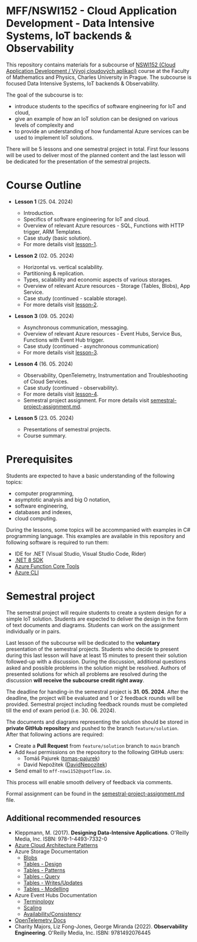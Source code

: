 # MFF/NSWI152 - Cloud Application Development - Data Intensive Systems, IoT backends & Observability

This repository contains materials for a subcourse of [NSWI152 (Cloud Application Development / Vývoj cloudových aplikací)](https://www.ksi.mff.cuni.cz/teaching/nswi152-web/) course at the Faculty of Mathematics and Physics, Charles University in Prague. The subcourse is focused Data Intensive Systems, IoT backends & Observability.

The goal of the subcourse is to:

* introduce students to the specifics of software engineering for IoT and cloud,
* give an example of how an IoT solution can be designed on various levels of complexity and
* to provide an understanding of how fundamental Azure services can be used to implement IoT solutions.

There will be 5 lessons and one semestral project in total. First four lessons will be used to deliver most of the planned content and the last lesson will be dedicated for the presentation of the semestral projects.

# Course Outline

* **Lesson 1** (25. 04. 2024)
  * Introduction.
  * Specifics of software engineering for IoT and cloud.
  * Overview of relevant Azure resources - SQL, Functions with HTTP trigger, ARM Templates. 
  * Case study (basic solution).
  * For more details visit [lesson-1](./lesson-1/README.md).

* **Lesson 2** (02. 05. 2024)
  * Horizontal vs. vertical scalability.
  * Partitioning & replication. 
  * Types, scalability and economic aspects of various storages.
  * Overview of relevant Azure resources - Storage (Tables, Blobs), App Service.
  * Case study (continued - scalable storage).
  * For more details visit [lesson-2](./lesson-2/README.md).

* **Lesson 3** (09. 05. 2024)
  * Asynchronous communication, messaging.
  * Overview of relevant Azure resources - Event Hubs, Service Bus, Functions with Event Hub trigger.
  * Case study (continued - asynchronous communication)
  * For more details visit [lesson-3](./lesson-3/README.md).

* **Lesson 4** (16. 05. 2024)
  * Observability, OpenTelemetry, Instrumentation and Troubleshooting of Cloud Services.
  * Case study (continued - observability).
  * For more details visit [lesson-4](./lesson-4/README.md).
  * Semestral project assignment. For more details visit [semestral-project-assignment.md](./semestral-project-assignment.md).

* **Lesson 5** (23. 05. 2024)
  * Presentations of semestral projects.
  * Course summary.

# Prerequisites 

Students are expected to have a basic understanding of the following topics:

* computer programming,
* asymptotic analysis and big O notation,
* software engineering,
* databases and indexes,
* cloud computing.

During the lessons, some topics will be accommpanied with examples in C# programming language. This examples are available in this repository and following software is required to run them:

* IDE for .NET (Visual Studio, Visual Studio Code, Rider)
* [.NET 8 SDK](https://dotnet.microsoft.com/en-us/download/dotnet/8.0)
* [Azure Function Core Tools](https://learn.microsoft.com/en-us/azure/azure-functions/functions-run-local?)
* [Azure CLI](https://learn.microsoft.com/en-us/cli/azure/install-azure-cli)

# Semestral project

The semestral project will require students to create a system design for a simple IoT solution. Students are expected to deliver the design in the form of text documents and diagrams. Students can work on the assignment individually or in pairs.

Last lesson of the subcourse will be dedicated to the **voluntary** presentation of the semestral projects. Students who decide to present during this last lesson will have at least 15 minutes to present their solution followed-up with a discussion. During the discussion, additional questions asked and possible problems in the solution might be resolved. Authors of presented solutions for which all problems are resolved during the discussion **will receive the subcourse credit right away**.

The deadline for handing-in the semestral project is **31. 05. 2024**. After the deadline, the project will be evaluated and 1 or 2 feedback rounds will be provided. Semestral project including feedback rounds must be completed till the end of exam period (i.e. 30. 06. 2024).

The documents and diagrams representing the solution should be stored in **private GitHub repository** and pushed to the branch `feature/solution`. After that following actions are required:

* Create a  **Pull Request** from `feature/solution` branch to `main` branch 
* Add `Read` permissions on the repository to the following GitHub users:
  * Tomáš Pajurek ([tomas-pajurek](https://github.com/tomas-pajurek))
  * David Nepožitek ([DavidNepozitek](https://github.com/DavidNepozitek))
* Send email to `mff-nswi152@spotflow.io`.

This process will enable smooth delivery of feedback via comments.

Formal assignment can be found in the [semestral-project-assignment.md](./semestral-project-assignment.md) file.

## Additional recommended resources

* Kleppmann, M. (2017). **Designing Data-Intensive Applications**. O'Reilly Media, Inc. ISBN: 978-1-4493-7332-0 
* [Azure Cloud Architecture Patterns](https://docs.microsoft.com/en-us/azure/architecture/patterns/)
* Azure Storage Documentation
  * [Blobs](https://azure.microsoft.com/en-us/services/storage/blobs/)
  * [Tables - Design](https://docs.microsoft.com/en-us/azure/storage/tables/table-storage-design-guidelines)
  * [Tables - Patterns](https://docs.microsoft.com/en-us/azure/storage/tables/table-storage-design-patterns)
  * [Tables - Query](https://docs.microsoft.com/en-us/azure/storage/tables/table-storage-design-for-query)
  * [Tables - Writes/Updates](https://docs.microsoft.com/en-us/azure/storage/tables/table-storage-design-for-modification)
  * [Tables - Modelling](https://docs.microsoft.com/en-us/azure/storage/tables/table-storage-design-modeling)
* Azure Event Hubs Documentation
  * [Terminology](https://docs.microsoft.com/en-us/azure/event-hubs/event-hubs-features)
  * [Scaling](https://docs.microsoft.com/en-us/azure/event-hubs/event-hubs-scalability)
  * [Availability/Consistency](https://docs.microsoft.com/en-us/azure/event-hubs/event-hubs-availability-and-consistency?tabs=dotnet)
* [OpenTelemetry Docs](https://opentelemetry.io/docs/)
* Charity Majors, Liz Fong-Jones, George Miranda (2022). **Observability Engineering**. O'Reilly Media, Inc. ISBN: 9781492076445
